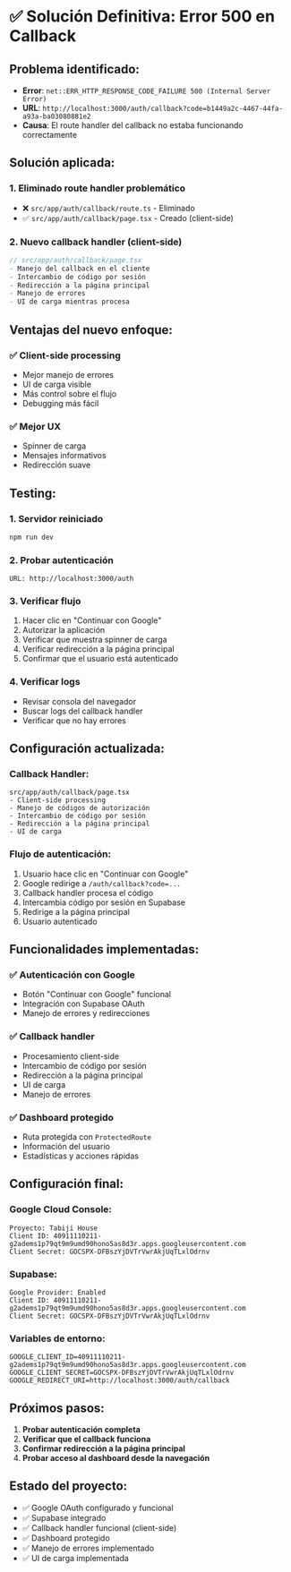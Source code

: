 # ✅ Solución Definitiva: Error 500 en Callback

## **Problema identificado:**
- **Error**: `net::ERR_HTTP_RESPONSE_CODE_FAILURE 500 (Internal Server Error)`
- **URL**: `http://localhost:3000/auth/callback?code=b1449a2c-4467-44fa-a93a-ba03080881e2`
- **Causa**: El route handler del callback no estaba funcionando correctamente

## **Solución aplicada:**

### **1. Eliminado route handler problemático**
- ❌ `src/app/auth/callback/route.ts` - Eliminado
- ✅ `src/app/auth/callback/page.tsx` - Creado (client-side)

### **2. Nuevo callback handler (client-side)**
```typescript
// src/app/auth/callback/page.tsx
- Manejo del callback en el cliente
- Intercambio de código por sesión
- Redirección a la página principal
- Manejo de errores
- UI de carga mientras procesa
```

## **Ventajas del nuevo enfoque:**

### **✅ Client-side processing**
- Mejor manejo de errores
- UI de carga visible
- Más control sobre el flujo
- Debugging más fácil

### **✅ Mejor UX**
- Spinner de carga
- Mensajes informativos
- Redirección suave

## **Testing:**

### **1. Servidor reiniciado**
```bash
npm run dev
```

### **2. Probar autenticación**
```
URL: http://localhost:3000/auth
```

### **3. Verificar flujo**
1. Hacer clic en "Continuar con Google"
2. Autorizar la aplicación
3. Verificar que muestra spinner de carga
4. Verificar redirección a la página principal
5. Confirmar que el usuario está autenticado

### **4. Verificar logs**
- Revisar consola del navegador
- Buscar logs del callback handler
- Verificar que no hay errores

## **Configuración actualizada:**

### **Callback Handler:**
```
src/app/auth/callback/page.tsx
- Client-side processing
- Manejo de códigos de autorización
- Intercambio de código por sesión
- Redirección a la página principal
- UI de carga
```

### **Flujo de autenticación:**
1. Usuario hace clic en "Continuar con Google"
2. Google redirige a `/auth/callback?code=...`
3. Callback handler procesa el código
4. Intercambia código por sesión en Supabase
5. Redirige a la página principal
6. Usuario autenticado

## **Funcionalidades implementadas:**

### **✅ Autenticación con Google**
- Botón "Continuar con Google" funcional
- Integración con Supabase OAuth
- Manejo de errores y redirecciones

### **✅ Callback handler**
- Procesamiento client-side
- Intercambio de código por sesión
- Redirección a la página principal
- UI de carga
- Manejo de errores

### **✅ Dashboard protegido**
- Ruta protegida con `ProtectedRoute`
- Información del usuario
- Estadísticas y acciones rápidas

## **Configuración final:**

### **Google Cloud Console:**
```
Proyecto: Tabiji House
Client ID: 40911110211-g2adems1p79qt9m9umd90hono5as8d3r.apps.googleusercontent.com
Client Secret: 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
```

### **Supabase:**
```
Google Provider: Enabled
Client ID: 40911110211-g2adems1p79qt9m9umd90hono5as8d3r.apps.googleusercontent.com
Client Secret: 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
```

### **Variables de entorno:**
```env
GOOGLE_CLIENT_ID=40911110211-g2adems1p79qt9m9umd90hono5as8d3r.apps.googleusercontent.com
GOOGLE_CLIENT_SECRET=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
GOOGLE_REDIRECT_URI=http://localhost:3000/auth/callback
```

## **Próximos pasos:**
1. **Probar autenticación completa**
2. **Verificar que el callback funciona**
3. **Confirmar redirección a la página principal**
4. **Probar acceso al dashboard desde la navegación**

## **Estado del proyecto:**
- ✅ Google OAuth configurado y funcional
- ✅ Supabase integrado
- ✅ Callback handler funcional (client-side)
- ✅ Dashboard protegido
- ✅ Manejo de errores implementado
- ✅ UI de carga implementada

